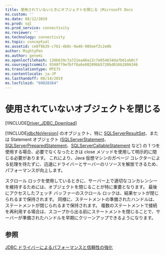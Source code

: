 ```yaml
---
title: 使用されていないときにオブジェクトを閉じる |Microsoft Docs
ms.custom: ''
ms.date: 08/12/2019
ms.prod: sql
ms.prod_service: connectivity
ms.reviewer: ''
ms.technology: connectivity
ms.topic: conceptual
ms.assetid: ce8f9b35-c761-4b0c-9a46-985eef2c2e0b
author: MightyPen
ms.author: genemi
ms.openlocfilehash: 130b639c7a721ea48a12c7e054834da7b61ab0c7
ms.sourcegitcommit: 9348f79efbff8a6e88209bb5720bd016b2806346
ms.translationtype: MTE75
ms.contentlocale: ja-JP
ms.lasthandoff: 08/14/2019
ms.locfileid: "69028364"
---
```

# <a name="closing-objects-when-not-in-use"></a>使用されていないオブジェクトを閉じる
[!INCLUDE[Driver_JDBC_Download](../../includes/driver_jdbc_download.md)]

  [!INCLUDE[jdbcNoVersion](../../includes/jdbcnoversion_md.md)] のオブジェクト、特に [SQLServerResultSet](../../connect/jdbc/reference/sqlserverresultset-class.md)、または Statement オブジェクト ([SQLServerStatement](../../connect/jdbc/reference/sqlserverstatement-class.md)、[SQLServerPreparedStatement](../../connect/jdbc/reference/sqlserverpreparedstatement-class.md)、[SQLServerCallableStatement](../../connect/jdbc/reference/sqlservercallablestatement-class.md) など) の 1 つを使用する場合、必要でなくなったときは close メソッドを使用して明示的に閉じる必要があります。 これにより、Java 仮想マシンのガベージ コレクターによる処理を待たずに、迅速にドライバーとサーバーのリソースを解放できるため、パフォーマンスが向上します。  
  
 スクロール ロックを使用しているときに、サーバー上で適切なコンカレンシーを維持するためには、オブジェクトを閉じることが特に重要となります。 最後にアクセスしたフェッチ バッファーのスクロール ロックは、結果セットが閉じられるまで保持されます。 同様に、ステートメントの準備されたハンドルは、ステートメントが閉じられるまで保持されます。 複数のステートメントで接続を再利用する場合は、スコープから出る前にステートメントを閉じることで、サーバーが準備されたハンドルを早期にクリーンアップできるようになります。  
  
## <a name="see-also"></a>参照  
 [JDBC ドライバーによるパフォーマンスと信頼性の強化](../../connect/jdbc/improving-performance-and-reliability-with-the-jdbc-driver.md)  
  
  

